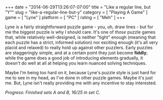 +++
date = "2014-06-29T13:26:07-07:00"
title = "Like a regular line, but \"Y\""
slug = "like-a-regular-line-but-y"
category = [ "Playing A Game" ]
game = [ "Lyne" ]
platform = [ "PC" ]
rating = [ "Meh" ]
+++

Lyne is a fairly straightforward puzzle game - you, uh, draw lines - but for me the biggest puzzle is why I should care.  It's one of <i>those</i> puzzle games that, while relatively well-designed, is neither "tight" enough (meaning that each puzzle has a strict, informed solution) nor exciting enough (it's all very placid and relaxed) to really hold up against other puzzlers.  Early puzzles are staggeringly simple, and at a certain point they just become <b>fiddly</b>; while the game does a good job of introducing elements gradually, it doesn't do well at all at helping you learn nuanced solving techniques.

Maybe I'm being too hard on it, because Lyne's puzzle style is just hard for me to see in my head, as I've done in other puzzle games.  Maybe it's just me.  But, Lyne isn't really providing me with any incentive to stay interested.

<i>Progress: Finished sets A and B, 16/25 in set C.</i>
